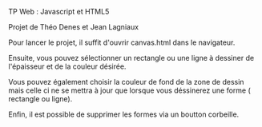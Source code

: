 TP Web : Javascript et HTML5

Projet de Théo Denes et Jean Lagniaux


Pour lancer le projet, il suffit d'ouvrir canvas.html dans le navigateur.

Ensuite, vous pouvez sélectionner un rectangle ou une ligne à dessiner de l'épaisseur et de la couleur désirée.

Vous pouvez également choisir la couleur de fond de la zone de dessin mais celle ci ne se mettra à jour que lorsque vous déssinerez une forme ( rectangle ou ligne).

Enfin, il est possible de supprimer les formes via un boutton corbeille.
